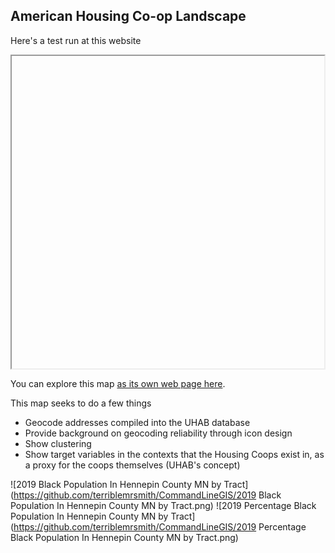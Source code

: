 ## American Housing Co-op Landscape

Here's a test run at this website

<iframe <src="CoopTract.html" height="500" width="500"></iframe>

You can explore this map [as its own web page here](CoopTract.html).

  This map seeks to do a few things
  * Geocode addresses compiled into the UHAB database
  * Provide background on geocoding reliability through icon design
  * Show clustering
  * Show target variables in the contexts that the Housing Coops exist in, as a proxy for the coops themselves (UHAB's concept)



![2019 Black Population In Hennepin County MN by Tract](https://github.com/terriblemrsmith/CommandLineGIS/2019 Black Population In Hennepin County MN by Tract.png)
![2019 Percentage Black Population In Hennepin County MN by Tract](https://github.com/terriblemrsmith/CommandLineGIS/2019 Percentage Black Population In Hennepin County MN by Tract.png)
